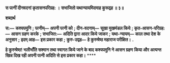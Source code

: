 **स पत्नीं दीनवदनां कृतासनपरिग्रह: ।** **सभाजितो यथान्यायमिदमाह कुरूद्वह ॥ ३॥** 

**शब्दार्थ** 

**स:—** **कश्यपमुनि** **; पत्नीम्—** **अपनी पत्नी को** **; दीन-वदनाम्—** **सूखा मुखमंडल किये** **; कृत-आसन-परिग्रह:—** **आसन ग्रहण** **करके** **; सभाजित:—** **अदिति द्वारा आदर किये जाकर** **; यथा-न्यायम्—** **काल तथा देश के अनुसार** **; इदम् आह—** **इस प्रकार कहा** **;** **कुरु-उद्वह—** **हे कुरुश्रेष्ठ महाराज परीक्षित।** **.** 

**हे कुरुश्रेष्ठ! भलीभाँति सश्मान तथा स्वागत किये जाने के बाद कश्यपमुनि ने आसन ग्रहण** **किया और अत्यन्त खिन्न दिख रही अपनी पत्नी अदिति से इस प्रकार कहा।** **** 